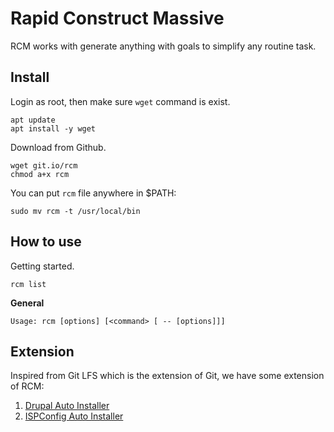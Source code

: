 Rapid Construct Massive
=======================

RCM works with generate anything with goals to simplify any routine task.

## Install

Login as root, then make sure `wget` command is exist.

```
apt update
apt install -y wget
```

Download from Github.

```
wget git.io/rcm
chmod a+x rcm
```

You can put `rcm` file anywhere in $PATH:

```
sudo mv rcm -t /usr/local/bin
```

## How to use

Getting started.

```
rcm list
```

**General**

```
Usage: rcm [options] [<command> [ -- [options]]]
```

## Extension

Inspired from Git LFS which is the extension of Git, we have some extension of RCM:

 1. [Drupal Auto Installer](https://github.com/ijortengab/drupal-autoinstaller)
 2. [ISPConfig Auto Installer](https://github.com/ijortengab/ispconfig-autoinstaller)
